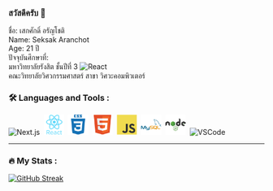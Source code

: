 ### สวัสดีครับ 👋
ชื่อ: เสกศักดิ์ อรัญโชติ <br/>
Name: Seksak Aranchot <br/>
Age: 21 ปี <br/>
ปัจจุบันศึกษาที่:  <br/>
มหาวิทยาลัยรังสิต ชั้นปีที่ 3  <img src="https://upload.wikimedia.org/wikipedia/en/thumb/d/d0/Rangsit_University_Logo.svg/640px-Rangsit_University_Logo.svg.png" title="React" alt="React" width="40" height="40"/>&nbsp; <br/>
คณะวิทยาลัยวิศวกรรมศาสตร์ สาขา วิศวะคอมพิวเตอร์ <br/>
### :hammer_and_wrench: Languages and Tools :
<div>
<img src="https://iconduck.com/icons/11295/next-js" title="Next.js" alt="Next.js" width="40" height="40"/>&nbsp;
  <img src="https://github.com/devicons/devicon/blob/master/icons/react/react-original-wordmark.svg" title="React" alt="React" width="40" height="40"/>&nbsp;
  <img src="https://github.com/devicons/devicon/blob/master/icons/css3/css3-plain-wordmark.svg"  title="CSS3" alt="CSS" width="40" height="40"/>&nbsp;
  <img src="https://github.com/devicons/devicon/blob/master/icons/html5/html5-original.svg" title="HTML5" alt="HTML" width="40" height="40"/>&nbsp;
  <img src="https://github.com/devicons/devicon/blob/master/icons/javascript/javascript-original.svg" title="JavaScript" alt="JavaScript" width="40" height="40"/>&nbsp;
  <img src="https://github.com/devicons/devicon/blob/master/icons/mysql/mysql-original-wordmark.svg" title="MySQL"  alt="MySQL" width="40" height="40"/>&nbsp;
  <img src="https://github.com/devicons/devicon/blob/master/icons/nodejs/nodejs-original-wordmark.svg" title="NodeJS" alt="NodeJS" width="40" height="40"/>&nbsp;
    <img src=" https://cdn.icon-icons.com/icons2/2107/PNG/512/file_type_vscode_icon_130084.png" title="VSCode" alt="VSCode" width="40" height="40"/>&nbsp;

</div>

---

### :fire: My Stats :
[![GitHub Streak](http://github-readme-streak-stats.herokuapp.com?user=BKKStudio&theme=dark&background=000000)](https://git.io/streak-stats)
